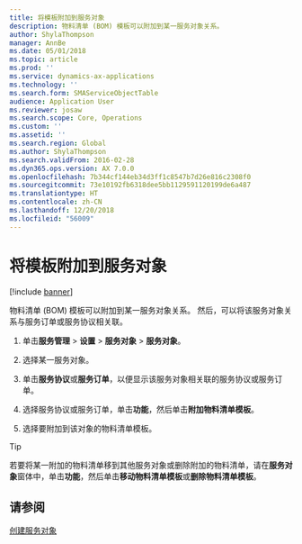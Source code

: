 ```yaml
---
title: 将模板附加到服务对象
description: 物料清单 (BOM) 模板可以附加到某一服务对象关系。
author: ShylaThompson
manager: AnnBe
ms.date: 05/01/2018
ms.topic: article
ms.prod: ''
ms.service: dynamics-ax-applications
ms.technology: ''
ms.search.form: SMAServiceObjectTable
audience: Application User
ms.reviewer: josaw
ms.search.scope: Core, Operations
ms.custom: ''
ms.assetid: ''
ms.search.region: Global
ms.author: ShylaThompson
ms.search.validFrom: 2016-02-28
ms.dyn365.ops.version: AX 7.0.0
ms.openlocfilehash: 7b344cf144eb34d3ff1c8547b7d26e816c2308f0
ms.sourcegitcommit: 73e10192fb6318dee5bb1129591120199de6a487
ms.translationtype: HT
ms.contentlocale: zh-CN
ms.lasthandoff: 12/20/2018
ms.locfileid: "56009"
---
```

# <a name="attach-templates-to-service-objects"></a>将模板附加到服务对象    

[!include [banner](../includes/banner.md)]


物料清单 (BOM) 模板可以附加到某一服务对象关系。 然后，可以将该服务对象关系与服务订单或服务协议相关联。

1.  单击**服务管理** \> **设置** \> **服务对象** \> **服务对象**。

2.  选择某一服务对象。

3.  单击**服务协议**或**服务订单**，以便显示该服务对象相关联的服务协议或服务订单。

4.  选择服务协议或服务订单，单击**功能**，然后单击**附加物料清单模板**。

5.  选择要附加到该对象的物料清单模板。


> [!TIP]
> <P>若要将某一附加的物料清单移到其他服务对象或删除附加的物料清单，请在<STRONG>服务对象</STRONG>窗体中，单击<STRONG>功能</STRONG>，然后单击<STRONG>移动物料清单模板</STRONG>或<STRONG>删除物料清单模板</STRONG>。</P>



## <a name="see-also"></a>请参阅

[创建服务对象](create-service-objects.md)

  


